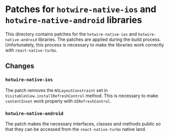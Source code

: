 # Patches for `hotwire-native-ios` and `hotwire-native-android` libraries

This directory contains patches for the `hotwire-native-ios` and `hotwire-native-android` libraries. The patches are applied during the build process. Unfortunately, this process is necessary to make the libraries work correctly with `react-native-turbo`.

## Changes

### `hotwire-native-ios`

The patch removes the `NSLayoutConstraint` set in `VisitableView.installRefreshControl` method. This is necessary to make `contentInset` work properly with `UIRefreshControl`.

### `hotwire-native-android`

The patch makes the necessary interfaces, classes and methods public so that they can be accessed from the `react-native-turbo` native land.
